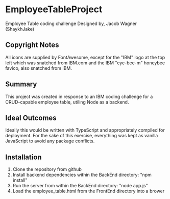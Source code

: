 # EmployeeTableProject

Employee Table coding challenge
Designed by, Jacob Wagner (ShaykhJake)

## Copyright Notes

All icons are supplied by FontAwesome, except for the "IBM" logo at the top left which was snatched from IBM.com and the IBM "eye-bee-m" honeybee favico, also snatched from IBM.

## Summary

This project was created in response to an IBM coding challenge for a CRUD-capable employee table, utiling Node as a backend.

## Ideal Outcomes

Ideally this would be written with TypeScript and appropriately compiled for deployment. For the sake of this exercise, everything was kept as vanilla JavaScript to avoid any package conflicts.

## Installation

1. Clone the repository from github
2. Install backend dependencies within the BackEnd directory: "npm install"
3. Run the server from within the BackEnd directory: "node app.js"
4. Load the employee_table.html from the FrontEnd directory into a brower

